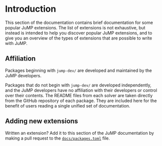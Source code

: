 # Introduction

This section of the documentation contains brief documentation for some popular
JuMP extensions. The list of extensions is not exhaustive, but instead is
intended to help you discover popular JuMP extensions, and to give you an
overview of the types of extensions that are possible to write with JuMP.

## Affiliation

Packages beginning with `jump-dev/` are developed and maintained by the
JuMP developers.

Packages that do not begin with `jump-dev/` are developed independently, and the
JuMP developers have no affiliation with their developers or control over their
contents. The README files from each solver are taken directly from the GitHub
repository of each package. They are included here for the benefit of users
reading a single unified set of documentation.

## Adding new extensions

Written an extension? Add it to this section of the JuMP documentation by making
a pull request to the [`docs/packages.toml`](https://github.com/jump-dev/JuMP.jl/blob/master/docs/packages.toml)
file.

